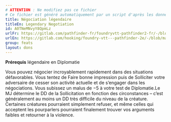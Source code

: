 ```yaml
---
# ATTENTION : Ne modifiez pas ce fichier
# Ce fichier est généré automatiquement par un script d'après les données du module Foundry VTT officiel et de sa traduction
title: Négociation légendaire
titleEn: Legendary Negotiation
id: A0TNeMNvyY8QpmLz
urlFr: https://gitlab.com/pathfinder-fr/foundryvtt-pathfinder2-fr/-/blob/master/data/feats/A0TNeMNvyY8QpmLz.htm
urlEn: https://gitlab.com/hooking/foundry-vtt---pathfinder-2e/-/blob/master/packs/data/feats.db/legendary-negotiation.json
group: feats
layout: dons
---
```

**Prérequis** légendaire en Diplomatie

Vous pouvez négocier incroyablement rapidement dans des situations défavorables. Vous tentez de Faire bonne impression puis de Solliciter votre adversaire de cesser son activité actuelle et de s’engager dans les négociations. Vous subissez un malus de −5 à votre test de Diplomatie.Le MJ détermine le DD de la Sollicitation en fonction des circonstances – c’est généralement au moins un DD très difficile du niveau de la créature. Certaines créatures pourraient simplement refuser, et même celles qui acceptent les pourparlers pourraient finalement trouver vos arguments faibles et retourner à la violence.


